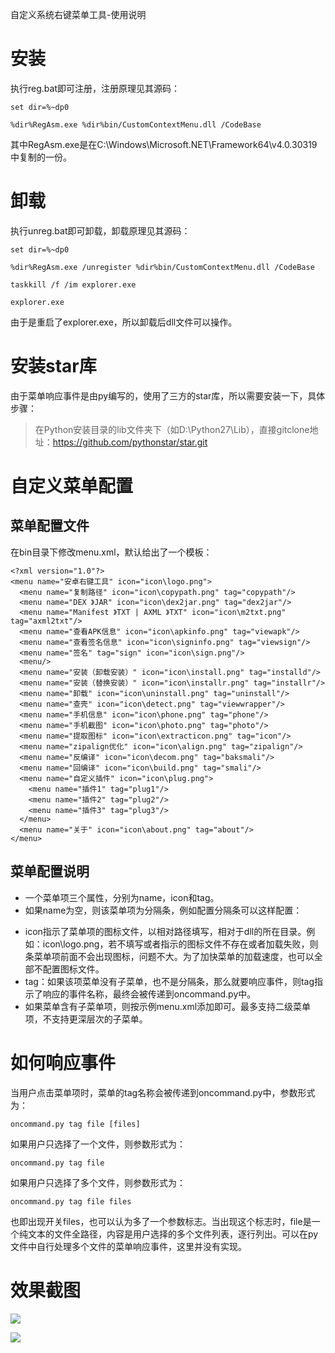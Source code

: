 自定义系统右键菜单工具-使用说明

# 安装
执行reg.bat即可注册，注册原理见其源码：

```
set dir=%~dp0

%dir%RegAsm.exe %dir%bin/CustomContextMenu.dll /CodeBase
```
其中RegAsm.exe是在C:\Windows\Microsoft.NET\Framework64\v4.0.30319中复制的一份。

# 卸载
执行unreg.bat即可卸载，卸载原理见其源码：
```
set dir=%~dp0

%dir%RegAsm.exe /unregister %dir%bin/CustomContextMenu.dll /CodeBase

taskkill /f /im explorer.exe

explorer.exe
```
由于是重启了explorer.exe，所以卸载后dll文件可以操作。

# 安装star库
由于菜单响应事件是由py编写的，使用了三方的star库，所以需要安装一下，具体步骤：
>在Python安装目录的lib文件夹下（如D:\Python27\Lib），直接gitclone地址：https://github.com/pythonstar/star.git

# 自定义菜单配置
## 菜单配置文件
在bin目录下修改menu.xml，默认给出了一个模板：
```
<?xml version="1.0"?>
<menu name="安卓右键工具" icon="icon\logo.png">
  <menu name="复制路径" icon="icon\copypath.png" tag="copypath"/>
  <menu name="DEX 》JAR" icon="icon\dex2jar.png" tag="dex2jar"/>
  <menu name="Manifest 》TXT | AXML 》TXT" icon="icon\m2txt.png" tag="axml2txt"/>
  <menu name="查看APK信息" icon="icon\apkinfo.png" tag="viewapk"/>
  <menu name="查看签名信息" icon="icon\signinfo.png" tag="viewsign"/>
  <menu name="签名" tag="sign" icon="icon\sign.png"/>
  <menu/>
  <menu name="安装（卸载安装）" icon="icon\install.png" tag="installd"/>
  <menu name="安装（替换安装）" icon="icon\installr.png" tag="installr"/>
  <menu name="卸载" icon="icon\uninstall.png" tag="uninstall"/>
  <menu name="查壳" icon="icon\detect.png" tag="viewwrapper"/>
  <menu name="手机信息" icon="icon\phone.png" tag="phone"/>
  <menu name="手机截图" icon="icon\photo.png" tag="photo"/>
  <menu name="提取图标" icon="icon\extracticon.png" tag="icon"/>
  <menu name="zipalign优化" icon="icon\align.png" tag="zipalign"/>
  <menu name="反编译" icon="icon\decom.png" tag="baksmali"/>
  <menu name="回编译" icon="icon\build.png" tag="smali"/>
  <menu name="自定义插件" icon="icon\plug.png">
    <menu name="插件1" tag="plug1"/>
    <menu name="插件2" tag="plug2"/>
    <menu name="插件3" tag="plug3"/>
  </menu>
  <menu name="关于" icon="icon\about.png" tag="about"/>
</menu>
```
## 菜单配置说明
- 一个菜单项三个属性，分别为name，icon和tag。
- 如果name为空，则该菜单项为分隔条，例如配置分隔条可以这样配置：<menu/>
- icon指示了菜单项的图标文件，以相对路径填写，相对于dll的所在目录。例如：icon\logo.png，若不填写或者指示的图标文件不存在或者加载失败，则条菜单项前面不会出现图标，问题不大。为了加快菜单的加载速度，也可以全部不配置图标文件。
- tag：如果该项菜单没有子菜单，也不是分隔条，那么就要响应事件，则tag指示了响应的事件名称，最终会被传递到oncommand.py中。
- 如果菜单含有子菜单项，则按示例menu.xml添加即可。最多支持二级菜单项，不支持更深层次的子菜单。

# 如何响应事件
当用户点击菜单项时，菜单的tag名称会被传递到oncommand.py中，参数形式为：
```
oncommand.py tag file [files]
```
如果用户只选择了一个文件，则参数形式为：
```
oncommand.py tag file
```
如果用户只选择了多个文件，则参数形式为：
```
oncommand.py tag file files
```
也即出现开关files，也可以认为多了一个参数标志。当出现这个标志时，file是一个纯文本的文件全路径，内容是用户选择的多个文件列表，逐行列出。可以在py文件中自行处理多个文件的菜单响应事件，这里并没有实现。

# 效果截图
![](https://github.com/bigsinger/CustomContextMenu/blob/master/screenshot1.png?raw=true)

![](https://github.com/bigsinger/CustomContextMenu/blob/master/screenshot2.png?raw=true)
